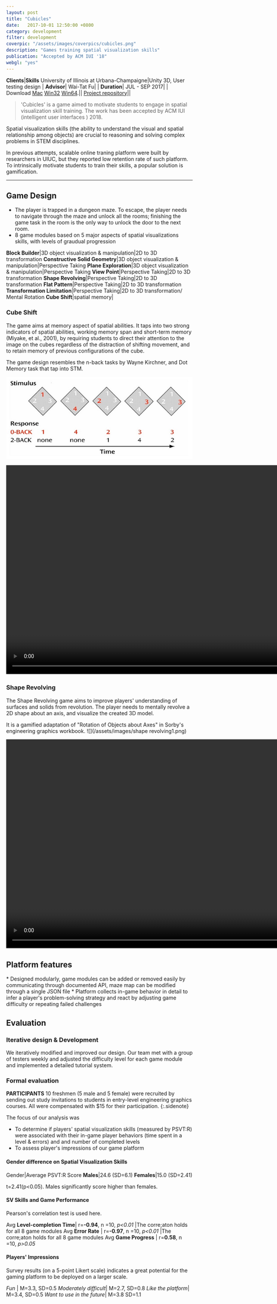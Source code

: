 ```yaml
---
layout: post
title: "Cubicles"
date:   2017-10-01 12:50:00 +0800
category: development
filter: development
coverpic: "/assets/images/coverpics/cubicles.png"
description: "Games training spatial visualization skills"
publication: "Accepted by ACM IUI '18"
webgl: "yes"
---
```


**Clients**|**Skills**
 <highlight>University of Illinois at Urbana-Champaigne</highlight>|<highlight>Unity 3D, User testing design</highlight>
 |
**Advisor**|
 <highlight>Wai-Tat Fu</highlight>|
 |
**Duration**|
 <highlight>JUL - SEP 2017</highlight>|
 |
Download [Mac](/assets/files/Cubicles_Mac_0929.app.zip) [Win32](/assets/files/Cubicles_Win32_0929.zip) [Win64](/assets/files/Cubicles_Win64_0929.zip).||
[Project repository](https://github.com/zeyap/3D-Demo)||

>'Cubicles' is a game aimed to motivate students to engage in spatial visualization skill training. The work has been accepted by ACM IUI (intelligent user interfaces ) 2018.


Spatial visualization skills (the ability to understand the visual and spatial relationship among objects) are crucial to reasoning and solving complex problems in STEM disciplines.

In previous attempts, scalable online traning platform were built by researchers in UIUC, but they reported low retention rate of such platform. To intrinsically motivate students to train their skills, a popular solution is gamification.

* * *
<h2>Game Design</h2>

* The player is trapped in a dungeon maze. To escape, the player needs to navigate through the maze and unlock all the rooms; finishing the game task in the room is the only way to unlock the door to the next room.
* 8 game modules based on 5 major aspects of spatial visualizations skills, with levels of graudual progression

**Block Builder**|3D object visualization & manipulation|2D to 3D transformation
**Constructive Solid Geometry**|3D object visualization & manipulation|Perspective Taking
**Plane Exploration**|3D object visualization & manipulation|Perspective Taking
**View Point**|Perspective Taking|2D to 3D transformation
**Shape Revolving**|Perspective Taking|2D to 3D transformation
**Flat Pattern**|Perspective Taking|2D to 3D transformation
**Transformation Limitation**|Perspective Taking|2D to 3D transformation/ Mental Rotation
**Cube Shift**|spatial memory|

<h3>Cube Shift </h3>

The game aims at memory aspect of spatial abilities. It taps into two strong indicators of spatial abilities, working memory span and short-term memory (Miyake, et al., 2001), by requiring students to direct their attention to the image on the cubes regardless of the distraction of shifting movement, and to retain memory of previous configurations of the cube. 

The game design resembles the n-back tasks by Wayne Kirchner, and Dot Memory task that tap into STM.

![Aaron Swartz](/assets/images/nback.jpeg)

<video width="900" height="563" controls="controls">
  <source src="/assets/videos/cube_shift.mp4" type="video/mp4" />
  </object>
</video>

<h3>Shape Revolving </h3>

The Shape Revolving game aims to improve players' understanding of surfaces and solids from revolution. The player needs to mentally revolve a 2D shape about an axis, and visualize the created 3D model. 

It is a gamified adaptation of "Rotation of Objects about Axes" in Sorby's engineering graphics workbook. 
![](/assets/images/shape revolving1.png)

<video width="900" height="563" controls="controls">
	<style type="text/css">
		video{text-align:center;}
	</style>
  <source src="/assets/videos/revolve.mp4" type="video/mp4" />
  </object>
</video>

<h2>Platform features</h2>
* Designed modularly, game modules can be added or removed easily by communicating through documented API, maze map can be modified through a single JSON file
* Platform collects in-game behavior in detail to infer a player's problem-solving strategy and react by adjusting game difficulty or repeating failed challenges

<h2>Evaluation</h2>

<h3>Iterative design & Development </h3>

We iteratively modified and improved our design. Our team met with a group of testers weekly and adjusted the difficulty level for each game module and implemented a detailed tutorial system.

<h3>Formal evaluation</h3>

**PARTICIPANTS** 10 freshmen (5 male and 5 female) were recruited by sending out study invitations to students in entry-level engineering graphics courses. All were compensated with $15 for their participation.
{:.sidenote}

The focus of our analysis was 
* To determine if players' spatial visualization skills (measured by PSVT:R) were associated with their in-game player behaviors (time spent in a level & errors) and and number of completed levels
* To assess player's impressions of our game platform

<h4>Gender difference on Spatial Visualization Skills</h4>

Gender|Average PSVT:R Score
**Males**|24.6 (SD=6.1)
**Females**|15.0 (SD=2.41)

t=2.41(p<0.05). Males significantly score higher than females.

<h4>SV Skills and Game Performance</h4>

Pearson's correlation test is used here.

Avg **Level-completion Time**| r=**-0.94**, n =10, *p<0.01*
|The corre;aton holds for all 8 game modules
Avg **Error Rate** | r=**-0.97**, n =10, *p<0.01*
|The corre;aton holds for all 8 game modules
Avg **Game Progress** | r=**0.58**, n =10, *p>0.05*

<h4>Players' Impressions</h4>

Survey results (on a 5-point Likert scale) indicates a great potential for the gaming platform to be deployed on a larger scale.

*Fun* | M=3.3, SD=0.5
*Moderately difficult*| M=2.7, SD=0.8
*Like the platform*| M=3.4, SD=0.5
*Want to use in the future*| M=3.8 SD=1.1